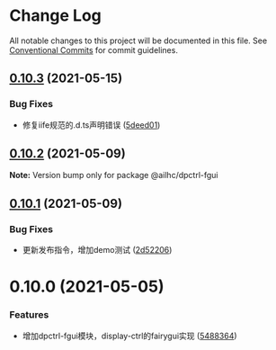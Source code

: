 # Change Log

All notable changes to this project will be documented in this file.
See [Conventional Commits](https://conventionalcommits.org) for commit guidelines.

## [0.10.3](https://github.com/AILHC/EasyGameFrameworkOpen/compare/@ailhc/dpctrl-fgui@0.10.2...@ailhc/dpctrl-fgui@0.10.3) (2021-05-15)


### Bug Fixes

* 修复iife规范的.d.ts声明错误 ([5deed01](https://github.com/AILHC/EasyGameFrameworkOpen/commit/5deed01795ca4abab2bbafbb7b55664d4d23be8f))





## [0.10.2](https://github.com/AILHC/EasyGameFrameworkOpen/compare/@ailhc/dpctrl-fgui@0.10.1...@ailhc/dpctrl-fgui@0.10.2) (2021-05-09)

**Note:** Version bump only for package @ailhc/dpctrl-fgui





## [0.10.1](https://github.com/AILHC/EasyGameFrameworkOpen/compare/@ailhc/dpctrl-fgui@0.10.0...@ailhc/dpctrl-fgui@0.10.1) (2021-05-09)


### Bug Fixes

* 更新发布指令，增加demo测试 ([2d52206](https://github.com/AILHC/EasyGameFrameworkOpen/commit/2d5220630402ef4dd2079acb753e2c6ecd9301f0))





# 0.10.0 (2021-05-05)


### Features

* 增加dpctrl-fgui模块，display-ctrl的fairygui实现 ([5488364](https://github.com/AILHC/EasyGameFrameworkOpen/commit/548836485d02c944b18f7b4a8307d4acbb05882d))
